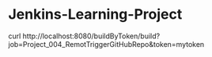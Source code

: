 # Jenkins-Learning-Project
curl http://localhost:8080/buildByToken/build?job=Project_004_RemotTriggerGitHubRepo&token=mytoken
